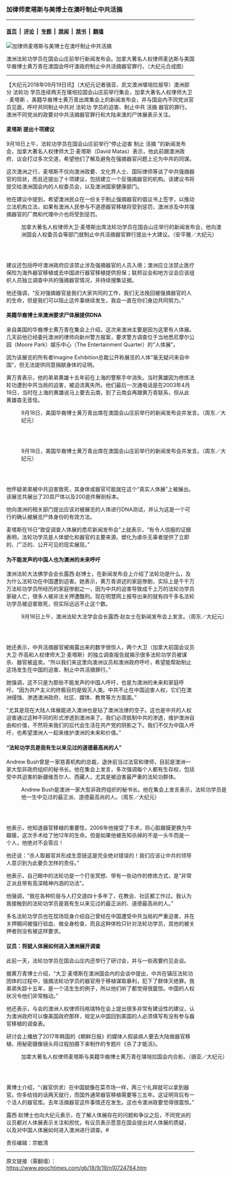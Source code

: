 ### 加律师麦塔斯与美博士在澳吁制止中共活摘

---

#### [首页](../../../..?n10724764) &nbsp;|&nbsp; [评论](../../../../../epoch-comment?n10724764) &nbsp;|&nbsp; [专题](../../../../../epoch-special?n10724764) &nbsp;|&nbsp; [禁闻](../../../../../epoch-news?n10724764) &nbsp;|&nbsp; [禁书](../../../../../books?n10724764) &nbsp;|&nbsp; [翻墙](https://github.com/gfw-breaker/nogfw/blob/master/README.md?n10724764)


<div><img alt="加律师麦塔斯与美博士在澳吁制止中共活摘" class="attachment-djy_600_400 size-djy_600_400 wp-post-image" src="https://i.epochtimes.com/assets/uploads/2018/09/d5cb689a5bfb1b9661be2b2c45aeb1fd-600x400.jpg"/>
<div class="caption">
 <p>
  澳洲法轮功学员在国会山庄前举行新闻发布会。加拿大著名人权律师麦达斯与美国华裔博士黄万青在澳国会呼吁澳政府制止中共活摘器官罪行。（大纪元合成图）
 </p>
</div></div><hr/><div class="post_content" id="artbody" itemprop="articleBody">
 <!-- article content begin -->
 <p>
  【大纪元2018年09月19日讯】（大纪元记者骆亚、凯文澳洲堪培拉报导）澳洲部分
  <ok href="https://www.epochtimes.com/gb/tag/%E6%B3%95%E8%BD%AE%E5%8A%9F.html">
   法轮功
  </ok>
  学员连续两天在堪培拉国会山庄前举行集会，加拿大著名人权律师大卫
  <span class="s1">
   ‧
  </span>
  <ok href="https://www.epochtimes.com/gb/tag/%E9%BA%A6%E5%A1%94%E6%96%AF.html">
   麦塔斯
  </ok>
  、美籍华裔博士黄万青出席集会上的新闻发布会，并与国会内不同党派官员见面，呼吁共同制止中共对
  <ok href="https://www.epochtimes.com/gb/tag/%E6%B3%95%E8%BD%AE%E5%8A%9F.html">
   法轮功
  </ok>
  学员的迫害、制止中共
  <ok href="https://www.epochtimes.com/gb/tag/%E6%B4%BB%E6%91%98.html">
   活摘
  </ok>
  器官的罪行。澳洲不同党派的政要对中共活摘器官罪行和大陆来澳的尸体展表示关注。
 </p>
 <h4>
  <ok href="https://www.epochtimes.com/gb/tag/%E9%BA%A6%E5%A1%94%E6%96%AF.html">
   麦塔斯
  </ok>
  提出十项建议
 </h4>
 <p>
  9月18日上午，法轮功学员在国会山庄前举行“停止迫害 制止
  <ok href="https://www.epochtimes.com/gb/tag/%E6%B4%BB%E6%91%98.html">
   活摘
  </ok>
  ”的新闻发布会，加拿大著名人权律师大卫‧麦塔斯（David Matas）表示，他此前跟澳洲政府、议会打过多次交道，希望他们了解及避免在强摘器官问题上沦为中共的同谋。
 </p>
 <p>
  这次澳洲之行，麦塔斯不仅向澳洲政要、文化界人士、国际律师等谈了中共强摘器官的现状，而且还提出了十项建议，包括建立一个反强摘器官的机构。该建议书将提交给澳洲国会内的人权委员会，以及澳洲国家健康部门。
 </p>
 <p>
  他在建议中提到，希望澳洲民众在一份关于制止强摘器官的倡议书上签字，以推动立法机构立法，如果有澳洲人民参与不道德器官移植将受到惩罚，澳洲涉及中共强摘器官的厂商和代理中介也将受到惩罚。
 </p>
 <figure aria-describedby="caption-attachment-10725144" class="wp-caption aligncenter" id="attachment_10725144" style="width: 550px">
  <ok href="https://i.epochtimes.com/assets/uploads/2018/09/1190211.jpg" target="_blank">
   <img alt="" class="wp-image-10725144" src="https://i.epochtimes.com/assets/uploads/2018/09/1190211.jpg"/>
  </ok>
  <br/><figcaption class="wp-caption-text" id="caption-attachment-10725144">
   加拿大著名人权律师大卫‧麦塔斯出席法轮功学员在国会山庄举行的新闻发布会，他向澳洲国会人权委员会等部门就制止中共活摘器官罪行提出十大建议。（安平雅／大纪元）
  </figcaption><br/>
 </figure><br/>
 <p>
  建议还包括呼吁澳洲政府应该禁止涉及强摘器官的人员入境；澳洲应立法禁止医疗保险为海外器官移植或去中国进行器官移植提供担保；联邦议会和地方议会应该组织人员独立调查中共的强摘器官情况，并持续搜集证据。
 </p>
 <p>
  他还强调，“反对强摘器官是我们大家共同的工作，我们无法挽回被强摘器官的人的生命，但是我们可以阻止这件事继续发生，我会一直在你们身边共同努力。”
 </p>
 <h4>
  美籍华裔博士来澳洲要求尸体展提供DNA
 </h4>
 <p>
  来自美国的华裔博士黄万青在集会上介绍，这次来澳洲主要是因为这里有人体展。几天前他已经委托澳洲的律师向新州警方报案，要求警方调查位于当地悉尼摩尔公园（Moore Park）娱乐中心（The Entertainment Quarter）的“人体展”。
 </p>
 <p>
  因为该展览的所有者Imagine Exhibition总裁公开称展览的人体“毫无疑问来自中国”，但无法提供同意捐献身体的证明。
 </p>
 <p>
  黄万青表示，他的弟弟黄雄十五年前在上海的警察手中消失。当时黄雄因为修炼法轮功遭到中共当局的迫害，被迫流离失所。他们最后一次通电话是在2003年4月19日，当时在上海的黄雄说马上要去云南，到了云南会再跟黄万青联系，但从此黄雄杳无音信。
 </p>
 <figure aria-describedby="caption-attachment-10725157" class="wp-caption aligncenter" id="attachment_10725157" style="width: 550px">
  <ok href="https://i.epochtimes.com/assets/uploads/2018/09/Image13.jpg" target="_blank">
   <img alt="" class="wp-image-10725157" src="https://i.epochtimes.com/assets/uploads/2018/09/Image13.jpg"/>
  </ok>
  <br/><figcaption class="wp-caption-text" id="caption-attachment-10725157">
   9月18日，美国华裔博士黄万青出席在澳国会山庄前举行的新闻发布会并发言。（周东／大纪元）
  </figcaption><br/>
 </figure><br/>
 <figure aria-describedby="caption-attachment-10725175" class="wp-caption aligncenter" id="attachment_10725175" style="width: 551px">
  <ok href="https://i.epochtimes.com/assets/uploads/2018/09/3ba04cf50f741575c77c5f4c2240f088.png" target="_blank">
   <img alt="" class="wp-image-10725175" src="https://i.epochtimes.com/assets/uploads/2018/09/3ba04cf50f741575c77c5f4c2240f088.png"/>
  </ok>
  <br/><figcaption class="wp-caption-text" id="caption-attachment-10725175">
   9月18日，美国华裔博士黄万青出席在澳国会山庄前举行的新闻发布会并发言。（周东／大纪元）
  </figcaption><br/>
 </figure><br/>
 <p>
  他怀疑弟弟被中共迫害致死，其身体或器官可能就在这个“真实人体展”上被展出。该展览共展出了20具尸体以及200逾件解剖标本。
 </p>
 <p>
  他向澳洲的相关部门提出应该对被展览的人体进行DNA测试，并认为这是一个可行的确认被展览尸体身份的有效方法。
 </p>
 <p>
  麦塔斯在16日“敦促调查人体展的悉尼新闻发布会”上就表示，“有令人信服的证据表明，法轮功学员是人体塑化和器官的主要来源。塑化为虐杀无辜者提供了立即的、广泛的、公开可见的现实展现。”
 </p>
 <h4>
  为不能发声的中国人也为澳洲的未来呼吁
 </h4>
 <p>
  澳洲法轮大法佛学会会长露西‧赵博士，在新闻发布会上介绍了法轮功是什么，及为什么法轮功在中国遭到迫害。她表示，黄万青讲述的家庭惨剧，实际上是千千万万法轮功学员所经历的家庭惨剧之一，因为中共的迫害导致成千上万的法轮功学员家破人亡，很多人被非法关押遭酷刑。现在明慧网上报导出来的就有四千多名法轮功学员被迫害致死，但实际远远不止这个数。
 </p>
 <figure aria-describedby="caption-attachment-10725135" class="wp-caption aligncenter" id="attachment_10725135" style="width: 549px">
  <ok href="https://i.epochtimes.com/assets/uploads/2018/09/Image1.jpg" target="_blank">
   <img alt="" class="wp-image-10725135" src="https://i.epochtimes.com/assets/uploads/2018/09/Image1.jpg"/>
  </ok>
  <br/><figcaption class="wp-caption-text" id="caption-attachment-10725135">
   9月18日上午，澳洲法轮大法学会会长露西‧赵女士在新闻发布会上发言。（周东／大纪元）
  </figcaption><br/>
 </figure><br/>
 <p>
  她还表示，中共活摘器官被揭露出来的数字很惊人，两个大卫（加拿大前国会议员大卫‧乔高和人权律师大卫‧麦塔斯）的独立调查报告就揭示很多法轮功学员被谋杀、器官被盗卖。“所以我们来这里向澳洲议员和澳洲政府呼吁，希望能帮助制止这场发生在中国的迫害、制止中共活摘罪行。”
 </p>
 <p>
  她强调，这不只是为那些不能发声的中国人呼吁，也是为澳洲的未来和家庭呼吁。“因为共产主义的终极目的是毁灭人类。中共不止在中国迫害人权，它们在澳洲侵蚀、渗透澳洲政府、社区、媒体、教育等方方面面。”
 </p>
 <p>
  “尤其是现在大陆人体展能进入澳洲也是钻了澳洲法律的空子。这也是中共的人权迫害通过这种不同的形式渗透到澳洲来了。我们必须抵制中共的渗透，维护澳洲自由和价值，不然将来我们的后代会生活在共产党的阴影之下。我们不仅为中国人呼吁，也希望澳洲人一起来维护澳洲的未来和价值。”
 </p>
 <h4>
  “法轮功学员是我有生以来见过的道德最高尚的人”
 </h4>
 <p>
  Andrew Bush曾是一家慈善机构的总裁，退休前当过法官和律师，目前是澳洲一家大型非政府组织的秘书长。他在集会上发言，多次强调每个人都有生存权，包括受中共迫害的新疆维吾尔人、西藏人，尤其是被迫害最严重的法轮功群体。
 </p>
 <figure aria-describedby="caption-attachment-10725127" class="wp-caption aligncenter" id="attachment_10725127" style="width: 550px">
  <ok href="https://i.epochtimes.com/assets/uploads/2018/09/Image2.jpg" target="_blank">
   <img alt="" class="wp-image-10725127" src="https://i.epochtimes.com/assets/uploads/2018/09/Image2.jpg"/>
  </ok>
  <br/><figcaption class="wp-caption-text" id="caption-attachment-10725127">
   Andrew Bush是澳洲一家大型非政府组织的秘书长。他在集会上发言表示，法轮功学员是他一生中见过的最正派、道德最高尚的人。（周东／大纪元）
  </figcaption><br/>
 </figure><br/>
 <p>
  他表示，他知道器官移植的重要性，2006年他接受了手术，将心脏瓣膜更换为牛瓣膜，这次手术给了他12年的生命。但是如果他被告知杀掉的不是一头牛而是一个人，他绝对不会答应！
 </p>
 <p>
  他还说：“杀人取器官并形成生意链这是完全绝对错误的！我们应该让中共的领导人意识到为此要负怎样的责任。”
 </p>
 <p>
  他表示，自己眼中的法轮功是一个打坐冥想、带有一些动作的修炼方式，是“非常正派且带有高深精神内涵的功法”。
 </p>
 <p>
  他强调，“我在各种阶层与人打交道四十多年了，在教会、社区都工作过。我认为我接触到的法轮功学员是我有生以来见过的最正派的、道德最高尚的人。”
 </p>
 <p>
  多名法轮功学员也在现场现身介绍自己曾经在中国遭受中共当局的严重迫害，并在关押期间被强行验血、做全身检查，而且这种体检只针对法轮功学员，其他的被关押者则没有被这样要求。
 </p>
 <h4>
  议员：将就人体展如何进入澳洲展开调查
 </h4>
 <p>
  此前一天，法轮功学员在国会山庄内还举行了研讨会，并与一些政要约见会谈。
 </p>
 <p>
  据黄万青博士介绍，“大卫‧麦塔斯在澳洲国会内的会谈中提出，中共在镇压法轮功团体的过程中，强摘法轮功学员的器官用于移植谋取暴利，犯下了群体灭绝罪。我弟弟失踪十五年，是一个活生生的例子，所以他们听了都觉得很震惊。中国的人权状况令他们非常触动。”
 </p>
 <p>
  他还表示，与会的澳洲人权律师玛格瑞特在会上提出很多非常有建设性的建议，认为澳洲政府可以像美国政府那样，规定从中国回到美国的人必须填写有没有参与器官移植的调查表。
 </p>
 <p>
  研讨会上播放了2017年韩国的《朝鲜日报》的媒体人假装病人要去大陆做器官移植，用秘密摄像镜头将过程拍摄下来制作的专题片《杀了才能活》。
 </p>
 <figure aria-describedby="caption-attachment-10725266" class="wp-caption aligncenter" id="attachment_10725266" style="width: 550px">
  <ok href="https://i.epochtimes.com/assets/uploads/2018/09/fix_1190110.jpg" target="_blank">
   <img alt="" class="wp-image-10725266" src="https://i.epochtimes.com/assets/uploads/2018/09/fix_1190110.jpg"/>
  </ok>
  <br/><figcaption class="wp-caption-text" id="caption-attachment-10725266">
   加拿大著名人权律师麦塔斯与美籍华裔博士黄万青在堪培拉国会内合影。（骆亚／大纪元）
  </figcaption><br/>
 </figure><br/>
 <p>
  黄博士介绍，“（器官供求）在中国就像在菜市场一样，两三个礼拜就可以拿到器官。你多给钱的话两天就行，而国外通常器官移植需要等三五年。这证明背后有一个活人的器官库。去年活摘器官这件事情还在发生。这也令澳洲政要觉得很震惊。”
 </p>
 <p>
  露西‧赵博士也向大纪元表示，在了解人体展存在的问题和争议之后，不同党派的议员都对人体展表示关注和担忧，有议员表示愿意在国会提出对人体展的质疑， 以及对中国人体展如何进入澳洲进行调查。#
 </p>
 <p>
  责任编辑：宗敏清
 </p>
 <!-- article content end -->
 <div id="below_article_ad">
 </div>
</div>


---

原文链接（需翻墙）：https://www.epochtimes.com/gb/18/9/19/n10724764.htm
